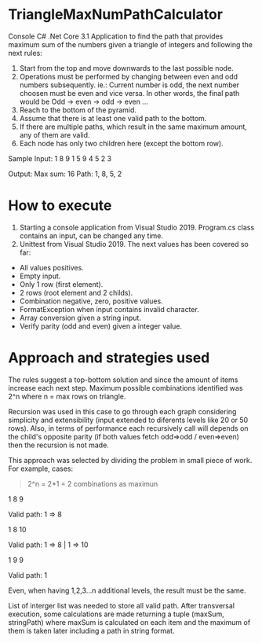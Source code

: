 # TriangleMaxNumPathCalculator
Console C# .Net Core 3.1 Application to find the path that provides maximum sum of the numbers given a triangle of integers and following the next rules:

1. Start from the top and move downwards to the last possible node.
2. Operations must be performed by changing between even and odd numbers subsequently. 
ie.: Current number is odd, the next number choosen must be even and vice versa.
In other words, the final path would be Odd -> even -> odd -> even ...
3. Reach to the bottom of the pyramid.
4. Assume that there is at least one valid path to the bottom.
5. If there are multiple paths, which result in the same maximum amount, any
of them are valid.
6. Each node has only two children here (except the bottom row).

Sample Input:
1
8 9
1 5 9
4 5 2 3

Output:
Max sum: 16
Path: 1, 8, 5, 2


# How to execute

1. Starting a console application from Visual Studio 2019. Program.cs class contains an input, can be changed any time.
2. Unittest from Visual Studio 2019. The next values has been covered so far:

- All values positives.
- Empty input.
- Only 1 row (first element).
- 2 rows (root element and 2 childs).
- Combination negative, zero, positive values.
- FormatException when input contains invalid character.
- Array conversion given a string input.
- Verify parity (odd and even) given a integer value.


# Approach and strategies used

The rules suggest a top-bottom solution and since the amount of items increase each next step. Maximum possible combinations identified was 2^n where n = max rows on triangle.

Recursion was used in this case to go through each graph considering simplicity and extensibility (input extended to diferents levels like 20 or 50 rows). 
Also, in terms of performance each recursively call will depends on the child's opposite parity (if both values fetch odd=>odd / even=>even) then the recursion is not made.

This approach was selected by dividing the problem in small piece of work. For example, cases:

> 2^n = 2*1 = 2 combinations as maximun

1
8 9

Valid path: 1 => 8

1
8 10

Valid path: 1 => 8 | 1 => 10

1
9 9

Valid path: 1

Even, when having 1,2,3...n additional levels, the result must be the same.

List of interger list was needed to store all valid path. After transversal execution, some calculations are made returning a tuple (maxSum, stringPath) where maxSum is calculated on each item and the maximum of them is taken later including a path in string format.
